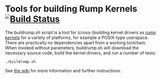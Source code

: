 Tools for building Rump Kernels [![Build Status](https://travis-ci.org/rumpkernel/buildrump.sh.png?branch=master)](https://travis-ci.org/rumpkernel/buildrump.sh)
===============================

The _buildrump.sh_ script is a tool for (cross-)building kernel drivers as
[rump kernels](http://www.rumpkernel.org/) for a variety of platforms, for
example a POSIX-type userspace.  There are practically no dependencies
apart from a working toolchain.  When invoked without parameters,
buildrump.sh will download the necessary source code, build the kernel
drivers, and run a number of tests:

```
./buildrump.sh
```

See [the wiki](http://wiki.rumpkernel.org/Repo:-buildrump.sh) for more
information and further instructions.

